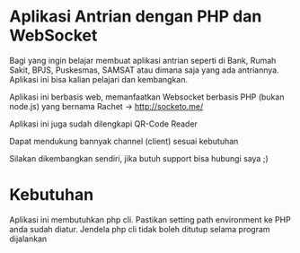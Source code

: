 # Aplikasi Antrian dengan PHP dan WebSocket
Bagi yang ingin belajar membuat aplikasi antrian seperti di Bank, Rumah Sakit, BPJS, Puskesmas, SAMSAT atau dimana saja yang ada antriannya. Aplikasi ini bisa kalian pelajari dan kembangkan.

Aplikasi ini berbasis web, memanfaatkan Websocket berbasis PHP (bukan node.js) yang bernama Rachet -> http://socketo.me/

Aplikasi ini juga sudah dilengkapi QR-Code Reader

Dapat mendukung bannyak channel (client) sesuai kebutuhan

Silakan dikembangkan sendiri, jika butuh support bisa hubungi saya ;)

# Kebutuhan
Aplikasi ini membutuhkan php cli. Pastikan setting path environment ke PHP anda sudah diatur.
Jendela php cli tidak boleh ditutup selama program dijalankan
